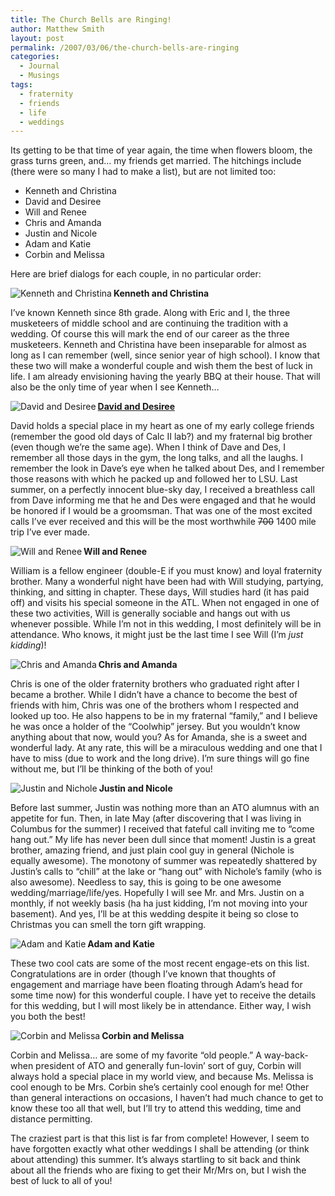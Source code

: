 ```yaml
---
title: The Church Bells are Ringing!
author: Matthew Smith
layout: post
permalink: /2007/03/06/the-church-bells-are-ringing
categories:
  - Journal
  - Musings
tags:
  - fraternity
  - friends
  - life
  - weddings
---
```

Its getting to be that time of year again, the time when flowers bloom, the grass turns green, and&#8230; my friends get married. The hitchings include (there were so many I had to make a list), but are not limited too:

*   Kenneth and Christina
*   David and Desiree
*   Will and Renee
*   Chris and Amanda
*   Justin and Nicole
*   Adam and Katie
*   Corbin and Melissa

Here are brief dialogs for each couple, in no particular order:

<img src="http://archive.digivation.net/wp-content/uploads/2007/03/s44304641_30410257_7818.jpg" alt="Kenneth and Christina" align="left" />

**Kenneth and Christina**

I&#8217;ve known Kenneth since 8th grade. Along with Eric and I, the three musketeers of middle school and are continuing the tradition with a wedding. Of course this will mark the end of our career as the three musketeers. Kenneth and Christina have been inseparable for almost as long as I can remember (well, since senior year of high school). I know that these two will make a wonderful couple and wish them the best of luck in life. I am already envisioning having the yearly BBQ at their house. That will also be the only time of year when I see Kenneth&#8230;

<img src="http://archive.digivation.net/wp-content/uploads/2007/03/s44304641_30410257_78181.jpg" alt="David and Desiree" align="left" /> 

[**David and Desiree**][1]

David holds a special place in my heart as one of my early college friends (remember the good old days of Calc II lab?) and my fraternal big brother (even though we&#8217;re the same age). When I think of Dave and Des, I remember all those days in the gym, the long talks, and all the laughs. I remember the look in Dave&#8217;s eye when he talked about Des, and I remember those reasons with which he packed up and followed her to LSU. Last summer, on a perfectly innocent blue-sky day, I received a breathless call from Dave informing me that he and Des were engaged and that he would be honored if I would be a groomsman. That was one of the most excited calls I&#8217;ve ever received and this will be the most worthwhile <strike>700</strike> 1400 mile trip I&#8217;ve ever made.

<img src="http://archive.digivation.net/wp-content/uploads/2007/03/s44301305_30395783_36.jpg" alt="Will and Renee" align="left" />

**Will and Renee**

William is a fellow engineer (double-E if you must know) and loyal fraternity brother. Many a wonderful night have been had with Will studying, partying, thinking, and sitting in chapter. These days, Will studies hard (it has paid off) and visits his special someone in the ATL. When not engaged in one of these two activities, Will is generally sociable and hangs out with us whenever possible. While I&#8217;m not in this wedding, I most definitely will be in attendance. Who knows, it might just be the last time I see Will (I&#8217;m *just kidding*)!

<img src="http://archive.digivation.net/wp-content/uploads/2007/03/untitled-1.jpg" alt="Chris and Amanda" align="left" />

**Chris and Amanda**

Chris is one of the older fraternity brothers who graduated right after I became a brother. While I didn&#8217;t have a chance to become the best of friends with him, Chris was one of the brothers whom I respected and looked up too. He also happens to be in my fraternal &#8220;family,&#8221; and I believe he was once a holder of the &#8220;Coolwhip&#8221; jersey. But you wouldn&#8217;t know anything about that now, would you? As for Amanda, she is a sweet and wonderful lady. At any rate, this will be a miraculous wedding and one that I have to miss (due to work and the long drive). I&#8217;m sure things will go fine without me, but I&#8217;ll be thinking of the both of you!

<img src="http://archive.digivation.net/wp-content/uploads/2007/03/s44304509_30610704_1963.jpg" alt="Justin and Nichole" align="left" />

**Justin and Nicole**

Before last summer, Justin was nothing more than an ATO alumnus with an appetite for fun. Then, in late May (after discovering that I was living in Columbus for the summer) I received that fateful call inviting me to &#8220;come hang out.&#8221; My life has never been dull since that moment! Justin is a great brother, amazing friend, and just plain cool guy in general (Nichole is equally awesome). The monotony of summer was repeatedly shattered by Justin&#8217;s calls to &#8220;chill&#8221; at the lake or &#8220;hang out&#8221; with Nichole&#8217;s family (who is also awesome). Needless to say, this is going to be one awesome wedding/marriage/life/yes. Hopefully I will see Mr. and Mrs. Justin on a monthly, if not weekly basis (ha ha just kidding, I&#8217;m not moving into your basement). And yes, I&#8217;ll be at this wedding despite it being so close to Christmas you can smell the torn gift wrapping.

<img src="http://archive.digivation.net/wp-content/uploads/2007/03/ak.jpg" alt="Adam and Katie" align="left" />

**Adam and Katie**

These two cool cats are some of the most recent engage-ets on this list. Congratulations are in order (though I&#8217;ve known that thoughts of engagement and marriage have been floating through Adam&#8217;s head for some time now) for this wonderful couple. I have yet to receive the details for this wedding, but I will most likely be in attendance. Either way, I wish you both the best!

<img src="http://archive.digivation.net/wp-content/uploads/2007/03/s12804443_30812274_3122.jpg" alt="Corbin and Melissa" align="left" />

**Corbin and Melissa**

Corbin and Melissa&#8230; are some of my favorite &#8220;old people.&#8221; A way-back-when president of ATO and generally fun-lovin&#8217; sort of guy, Corbin will always hold a special place in my world view, and because Ms. Melissa is cool enough to be Mrs. Corbin she&#8217;s certainly cool enough for me! Other than general interactions on occasions, I haven&#8217;t had much chance to get to know these too all that well, but I&#8217;ll try to attend this wedding, time and distance permitting.

The craziest part is that this list is far from complete! However, I seem to have forgotten exactly what other weddings I shall be attending (or think about attending) this summer. It&#8217;s always startling to sit back and think about all the friends who are fixing to get their Mr/Mrs on, but I wish the best of luck to all of you!

 [1]: http://archive.digivation.net/2007/06/12/cajun-wedding/
